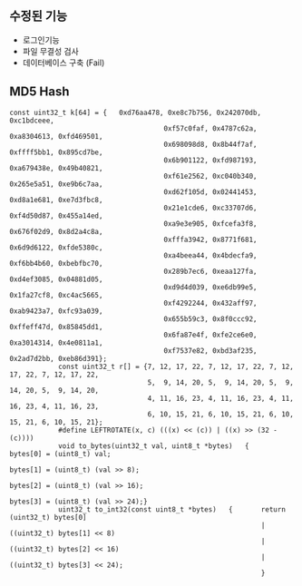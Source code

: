 

## 수정된 기능

+ 로그인기능
+ 파일 무결성 검사
+ 데이터베이스 구축 (Fail)


## MD5 Hash
<pre><code>const uint32_t k[64] = {   0xd76aa478, 0xe8c7b756, 0x242070db, 0xc1bdceee,   
                                      0xf57c0faf, 0x4787c62a, 0xa8304613, 0xfd469501,   
                                      0x698098d8, 0x8b44f7af, 0xffff5bb1, 0x895cd7be,   
                                      0x6b901122, 0xfd987193, 0xa679438e, 0x49b40821,   
                                      0xf61e2562, 0xc040b340, 0x265e5a51, 0xe9b6c7aa,   
                                      0xd62f105d, 0x02441453, 0xd8a1e681, 0xe7d3fbc8,    
                                      0x21e1cde6, 0xc33707d6, 0xf4d50d87, 0x455a14ed,    
                                      0xa9e3e905, 0xfcefa3f8, 0x676f02d9, 0x8d2a4c8a,    
                                      0xfffa3942, 0x8771f681, 0x6d9d6122, 0xfde5380c,    
                                      0xa4beea44, 0x4bdecfa9, 0xf6bb4b60, 0xbebfbc70,    
                                      0x289b7ec6, 0xeaa127fa, 0xd4ef3085, 0x04881d05,    
                                      0xd9d4d039, 0xe6db99e5, 0x1fa27cf8, 0xc4ac5665,    
                                      0xf4292244, 0x432aff97, 0xab9423a7, 0xfc93a039,    
                                      0x655b59c3, 0x8f0ccc92, 0xffeff47d, 0x85845dd1,    
                                      0x6fa87e4f, 0xfe2ce6e0, 0xa3014314, 0x4e0811a1,    
                                      0xf7537e82, 0xbd3af235, 0x2ad7d2bb, 0xeb86d391};       
            const uint32_t r[] = {7, 12, 17, 22, 7, 12, 17, 22, 7, 12, 17, 22, 7, 12, 17, 22,
                                  5,  9, 14, 20, 5,  9, 14, 20, 5,  9, 14, 20, 5,  9, 14, 20,
                                  4, 11, 16, 23, 4, 11, 16, 23, 4, 11, 16, 23, 4, 11, 16, 23,
                                  6, 10, 15, 21, 6, 10, 15, 21, 6, 10, 15, 21, 6, 10, 15, 21};      
            #define LEFTROTATE(x, c) (((x) << (c)) | ((x) >> (32 - (c))))       
            void to_bytes(uint32_t val, uint8_t *bytes)   {       bytes[0] = (uint8_t) val;
                                                                  bytes[1] = (uint8_t) (val >> 8);
                                                                  bytes[2] = (uint8_t) (val >> 16);
                                                                  bytes[3] = (uint8_t) (val >> 24);}
            uint32_t to_int32(const uint8_t *bytes)   {       return (uint32_t) bytes[0]    
                                                              | ((uint32_t) bytes[1] << 8)    
                                                              | ((uint32_t) bytes[2] << 16)    
                                                              | ((uint32_t) bytes[3] << 24);   
                                                              }  </code></pre>
